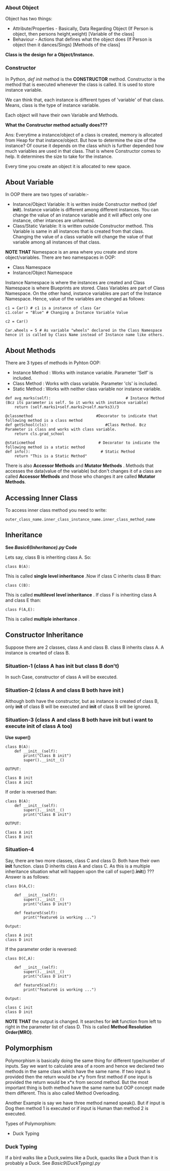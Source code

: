 ### About Object

Object has two things:
- Attribute/Properties - Basically, Data Regarding Object (If Person is object, then persons height,weight) [Variable of the class]
- Behaviour - Actions that defines what the object does (If Person is object then it dances/Sings) [Methods of the class]

**Class is the design for a Object/Instance.**

### Constructor

In Python, _def init_ method is the **CONSTRUCTOR** method. Constructor is the method that is executed whenever the class is called. It is used to store instance variable. 

 We can think that, each instance is different types of 'variable' of that class. Means, class is the type of instance variable.

 Each object will have their own Variable and Methods.

 **What the Constructor method actually does???**

 Ans: Everytime a instance/object of a class is created, memory is allocated from Heap for that instance/object. But how to determine the size of the instance? Of course it depends on the class which is further depended how much variables are used in that class. That is where Constructor comes to help. It determines the size to take for the instance.

 Every time you create an object it is allocated to new space.


 ## About Variable

 In OOP there are two types of variable:-

 - Instance/Object Variable: It is written inside Constructor method (def __init__). Instance variable is different among different instances. You can change the value of an instance variable and it will affect only one instance, other intances are unharmed.
 - Class/Static Variable: It is written outside Constructor method. This Variable is same in all instances that is created from that class. Changing the value of a class variable will change the value of that variable among all instances of that class.

 
 **NOTE THAT** Namespace is an area where you create and store object/variables. There are two namespaces in OOP:
 - Class Namespace
 - Instance/Object Namespace

Instance Namespace is where the instances are created and Class Namespace is where Blueprints are stored. Class Variables are part of Class Namespace. On the other hand, instance variables are part of the Instance Namespace. Hence, value of the variables are changed as follows: 
 
 ```
 c1 = Car() # c1 is a instance of class Car
 c1.color = "Blue" # Changing a Instance Variable Value

 c2 = Car() 

 Car.wheels = 5 # As variable "wheels" declared in the Class Namespace hence it is called by Class Name instead of Instance name like others. 
 ```
 
 ## About Methods

 There are 3 types of methods in Pyhton OOP:
 - Instance Method : Works with instance variable. Parameter 'Self' is included. 
 - Class Method : Works with class variable. Parameter 'cls' is included.
 - Static Method : Works with neither class variable nor instance variable. 

```
def avg_marks(self):                                 # Instance Method (Bcz its parameter is self. So it works with instance variable)
    return (self.marks1+self.marks2+self.marks3)/3

@classmethod                            #Decorator to indicate that following method is a class method
def getSchool(cls):                         #Class Method. Bcz Parameter is class and works with class variable.
    return cls.grad_school

@staticmethod                            # Decorator to indicate the following method is a static method
def info():                               # Static Method
    return "This is a Static Method"
```

There is also **Accessor Methods** and **Mutator Methods** . Methods that accesses the data(value of the variable) but don't changes it of a class are called **Accessor Methods** and those who changes it are called **Mutator Methods**.


## Accessing Inner Class

To access inner class method you need to write:

`outer_class_name.inner_class_instance_name.inner_class_method_name`


## Inheritance

**See _Basic6(Inheritance).py_ Code**

Lets say, class B is inheriting class A. So:

`class B(A):`

This is called **single level inheritance** .Now if class C inherits class B than:

`class C(B):`

This is called **multilevel level inheritance** . If class F is inheriting class A and class E than:

`class F(A,E):`

This is called **multiple inheritance** . 


## Constructor Inheritance

Suppose there are 2 classes, class A and class B. class B inherits class A. A instance is crearted of class B.

### Situation-1 (class A has __init__ but class B don't)

In such Case, constructor of class A will be executed.

### Situation-2 (class A and class B both have __init__ )

Although both have the constructor, but as instance is created of class B, only __init__ of class B will be executed and __init__ of class B will be ignored.

### Situation-3 (class A and class B both have __init__ but i want to execute __init__ of class A too)

**Use super()**

```
class B(A):
    def __init__(self):
        print("Class B init")
        super().__init__()

OUTPUT:

Class B init
Class A init
```

If order is reversed than:

```
class B(A):
    def __init__(self):
        super().__init__()
        print("Class B init")

OUTPUT:

Class A init
Class B init
```

### Situation-4 

Say, there are two more classes, class C and class D. Both have their own __init__ function. class D inherits class A and class C. As this is a multiple inheritance situation what will happen upon the call of super().__init__() ??? Answer is as follows:

```
class D(A,C):

    def __init__(self):
        super().__init__()
        print("class D init")

    def feature5(self):
        print("feature6 is working ...")

Output: 

class A init
class D init
```

If the parameter order is reversed:

```
class D(C,A):

    def __init__(self):
        super().__init__()
        print("class D init")

    def feature5(self):
        print("feature6 is working ...")

Output: 

class C init
class D init
```

**NOTE THAT** the output is changed. It searches for __init__ function from left to right in the parameter list of class D. This is called **Method Resolution Order(MRO)**.

## Polymorphism

Polymorphism is basically doing the same thing for different type/number of inputs. Say we want to calculate area of a room and hence we declared two methods in the same class which have the same name. If two input is provided then the return would be x\*y from first method if one input is provided the return would be x\*x from second method. But the most important thing is both method have the same name but OOP concept made them different. This is also called Method Overloading.

Another Example is say we have three method named speak(). But if input is Dog then method 1 is executed or if input is Human than method 2 is executed.

Types of Polymorphism:

- Duck Typing

### Duck Typing

If a bird walks like a Duck,swims like a Duck, quacks like a Duck than it is probably a Duck. See _Basic9(DuckTyping).py_

